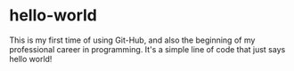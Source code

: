 # hello-world
This is my first time of using Git-Hub, and also the beginning of my professional career in programming. It's a simple line of code that just says hello world!
